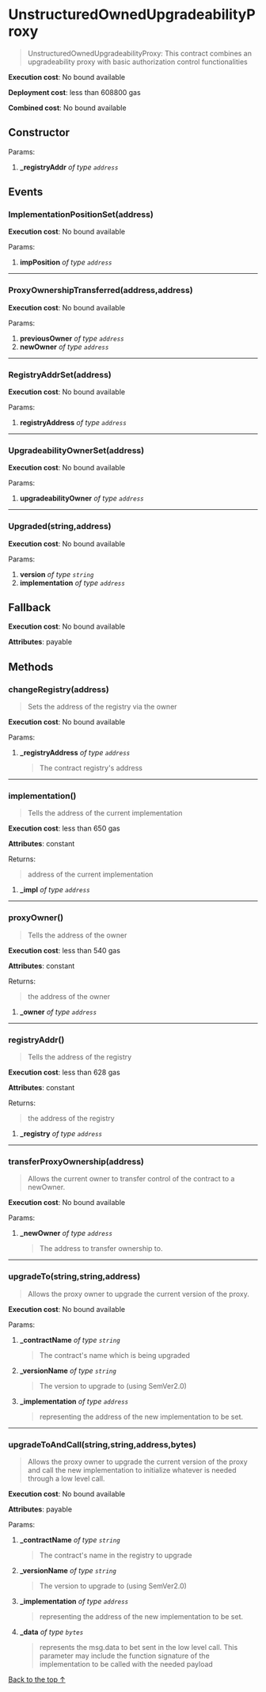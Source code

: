 # UnstructuredOwnedUpgradeabilityProxy
> UnstructuredOwnedUpgradeabilityProxy: This contract combines an upgradeability proxy       with basic authorization control functionalities


**Execution cost**: No bound available

**Deployment cost**: less than 608800 gas

**Combined cost**: No bound available

## Constructor



Params:

1. **_registryAddr** *of type `address`*

## Events
### ImplementationPositionSet(address)


**Execution cost**: No bound available


Params:

1. **impPosition** *of type `address`*

--- 
### ProxyOwnershipTransferred(address,address)


**Execution cost**: No bound available


Params:

1. **previousOwner** *of type `address`*
2. **newOwner** *of type `address`*

--- 
### RegistryAddrSet(address)


**Execution cost**: No bound available


Params:

1. **registryAddress** *of type `address`*

--- 
### UpgradeabilityOwnerSet(address)


**Execution cost**: No bound available


Params:

1. **upgradeabilityOwner** *of type `address`*

--- 
### Upgraded(string,address)


**Execution cost**: No bound available


Params:

1. **version** *of type `string`*
2. **implementation** *of type `address`*

## Fallback


**Execution cost**: No bound available

**Attributes**: payable



## Methods
### changeRegistry(address)
>
>Sets the address of the registry via the owner


**Execution cost**: No bound available


Params:

1. **_registryAddress** *of type `address`*

    > The contract registry's address



--- 
### implementation()
>
>Tells the address of the current implementation


**Execution cost**: less than 650 gas

**Attributes**: constant



Returns:

> address of the current implementation

1. **_impl** *of type `address`*

--- 
### proxyOwner()
>
>Tells the address of the owner


**Execution cost**: less than 540 gas

**Attributes**: constant



Returns:

> the address of the owner

1. **_owner** *of type `address`*

--- 
### registryAddr()
>
>Tells the address of the registry


**Execution cost**: less than 628 gas

**Attributes**: constant



Returns:

> the address of the registry

1. **_registry** *of type `address`*

--- 
### transferProxyOwnership(address)
>
>Allows the current owner to transfer control of the contract to a newOwner.


**Execution cost**: No bound available


Params:

1. **_newOwner** *of type `address`*

    > The address to transfer ownership to.



--- 
### upgradeTo(string,string,address)
>
>Allows the proxy owner to upgrade the current version of the proxy.


**Execution cost**: No bound available


Params:

1. **_contractName** *of type `string`*

    > The contract's name which is being upgraded

2. **_versionName** *of type `string`*

    > The version to upgrade to (using SemVer2.0)

3. **_implementation** *of type `address`*

    > representing the address of the new implementation to be set.



--- 
### upgradeToAndCall(string,string,address,bytes)
>
>Allows the proxy owner to upgrade the current version of the proxy and call the new implementation to initialize whatever is needed through a low level call.


**Execution cost**: No bound available

**Attributes**: payable


Params:

1. **_contractName** *of type `string`*

    > The contract's name in the registry to upgrade

2. **_versionName** *of type `string`*

    > The version to upgrade to (using SemVer2.0)

3. **_implementation** *of type `address`*

    > representing the address of the new implementation to be set.

4. **_data** *of type `bytes`*

    > represents the msg.data to bet sent in the low level call. This parameter may include the function       signature of the implementation to be called with the needed payload



[Back to the top ↑](#unstructuredownedupgradeabilityproxy)
